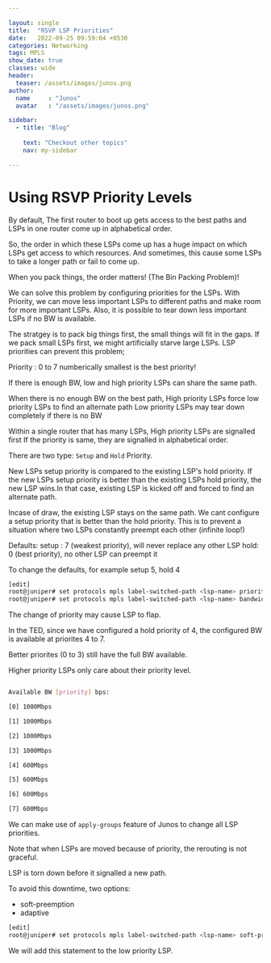 ```yaml
---

layout: single
title:  "RSVP LSP Priorities"
date:   2022-09-25 09:59:04 +0530
categories: Networking
tags: MPLS
show_date: true
classes: wide
header:
  teaser: /assets/images/junos.png
author:
  name     : "Junos"
  avatar   : "/assets/images/junos.png"

sidebar:
  - title: "Blog"
   
    text: "Checkout other topics"
    nav: my-sidebar

---
```

# Using RSVP Priority Levels

By default, The first router to boot up gets access to the best paths and LSPs in one router come up in alphabetical order.

So, the order in which these LSPs come up has a huge impact on which LSPs get access to which resources. And sometimes, this cause some LSPs to take a longer path or fail to come up.

When you pack things, the order matters! (The Bin Packing Problem)!

We can solve this problem by configuring priorities for the LSPs.
With Priority, we can move less important LSPs to different paths and make room for more important LSPs. Also, it is possible to tear down less important LSPs if no BW is available.

The stratgey is to pack big things first, the small things will fit in the gaps.
If we pack small LSPs first, we might artificially starve large LSPs. 
LSP priorities can prevent this problem;

Priority : 0 to 7 
numberically smallest is the best priority!

If there is enough BW, low and high priority LSPs can share the same path.

When there is no enough BW on the best path,
High priority LSPs force low priority LSPs to find an alternate path
Low priority LSPs may tear down completely if there is no BW 

Within a single router that has many LSPs, 
High priority LSPs are signalled first
If the priority is same, they are signalled in alphabetical order.

There are two type: `Setup` and `Hold` Priority.

New LSPs setup priority is compared to the existing LSP's hold priority.
If the new LSPs setup priority is better than the existing LSPs hold priority, the new LSP wins.In that case, existing LSP is kicked off and forced to find an alternate path.

Incase of draw, the existing LSP stays on the same path.
We cant configure a setup priority that is better than the hold priority. This is to prevent a situation where two LSPs constantly preempt each other (infinite loop!)

Defaults:
setup : 7 (weakest priority), will never replace any other LSP
hold: 0 (best priority), no other LSP can preempt it

To change the defaults, for example setup 5, hold 4
```sh
[edit]
root@juniper# set protocols mpls label-switched-path <lsp-name> priority 5 4
root@juniper# set protocols mpls label-switched-path <lsp-name> bandwidth 400m
```

The change of priority may cause LSP to flap.

In the TED, since we have configured a hold priority of 4, the configured BW is available at priorites 4 to 7.

Better priorites (0 to 3) still have the full BW available.

Higher priority LSPs only care about their priority level.

```sh

Available BW [priority] bps:

[0] 1000Mbps

[1] 1000Mbps

[2] 1000Mbps

[3] 1000Mbps

[4] 600Mbps

[5] 600Mbps

[6] 600Mbps

[7] 600Mbps

```

We can make use of `apply-groups` feature of Junos to change all LSP priorities. 

Note that when LSPs are moved because of priority, the rerouting is not graceful.

LSP is torn down before it signalled a new path.

To avoid this downtime, two options:

- soft-preemption
- adaptive



```sh
[edit]
root@juniper# set protocols mpls label-switched-path <lsp-name> soft-preemption
```

We will add this statement to the low priority LSP.
